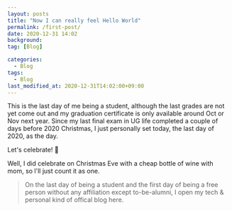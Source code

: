 ```yaml
---
layout: posts
title: "Now I can really feel Hello World"
permalink: /first-post/
date: 2020-12-31 14:02
background:
tag: [Blog]

categories:
  - Blog
tags:
  - Blog
last_modified_at: 2020-12-31T14:02:00+09:00
---
```


This is the last day of me being a student, although the last grades are not yet come out and my graduation certificate is only available around Oct or Nov next year. Since my last final exam in UG life completed a couple of days before 2020 Christmas, I just personally set today, the last day of 2020, as the day.

Let's celebrate! 🎉

Well, I did celebrate on Christmas Eve with a cheap bottle of wine with mom, so l'll just count it as one.

> On the last day of being a student and the first day of being a free person without any affiliation except to-be-alumni, I open my tech & personal kind of offical blog here.
